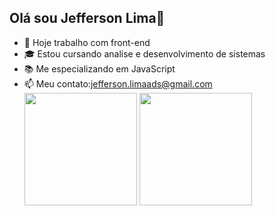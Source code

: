 ## Olá sou Jefferson Lima👋

- 🔭 Hoje trabalho com front-end
- 🎓 Estou cursando analise e desenvolvimento de sistemas
- 📚 Me especializando em JavaScript
- 📫 Meu contato:jefferson.limaads@gmail.com
  <div>
      <img height="180em" src="https://github-readme-stats.vercel.app/api?username=jeffersonlimaDs&show_icons=true&theme=dracula&include_all_commiits=true&count_private=true">
      <img height="180em" src="https://github-readme-stats.vercel.app/api/top-langs/?username=jeffersonlimaDs&layout=compact&theme=dracula">
  </div>

